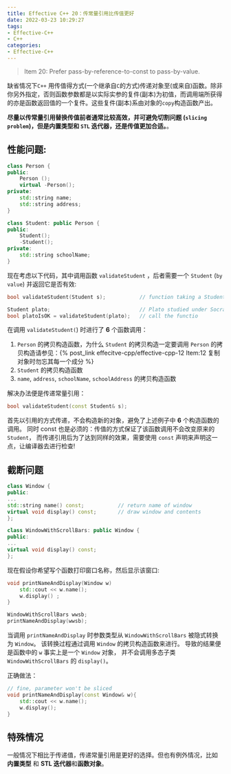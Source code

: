 ```yaml
---
title: Effective C++ 20：传常量引用比传值更好
date: 2022-03-23 10:29:27
tags:
- Effective-C++
- C++
categories:
- Effective-C++
---
```


> Item 20: Prefer pass-by-reference-to-const to pass-by-value.

缺省情况下`C++` 用传值得方式(一个继承自`C`的方式)传递对象至(或来自)函数。除非你另外指定，否则函数参数都是以实际实参的复件(副本)为初值，而调用端所获得的亦是函数返回值的一个复件。这些复件(副本)系由对象的`copy`构造函数产出。

**尽量以传常量引用替换传值前者通常比较高效，并可避免切割问题 (`slicing problem`)，但是内置类型和 `STL` 迭代器，还是传值更加合适。**。

<!--more-->

## 性能问题:

```c++
class Person {
public:
    Person ();
    virtual -Person();
private:
    std::string name;
    std::string address;
}

class Student: public Person {
public:
    Student();
    -Student();
private:
    std::string schoolName;
}
```

现在考虑以下代码，其中调用函数 `validateStudent` ，后者需要一个 `Student`
(`by value`) 并返回它是否有效:

```c++
bool validateStudent(Student s);           // function taking a Student by value

Student plato;                             // Plato studied under Socrates
bool platoIsOK = validateStudent(plato);   // call the functio
```

在调用 `validateStudent(`) 时进行了 **6** 个函数调用：

1. `Person` 的拷贝构造函数，为什么 `Student` 的拷贝构造一定要调用 `Person` 的拷贝构造请参见：{% post_link effecitve-cpp/effective-cpp-12 Item:12 复制对象时勿忘其每一个成分 %}
2. `Student` 的拷贝构造函数
3. `name`, `address`, `schoolName`, `schoolAddress` 的拷贝构造函数

解决办法便是传递常量引用：

```c++
bool validateStudent(const Student& s);
```

首先以引用的方式传递，不会构造新的对象，避免了上述例子中 **6** 个构造函数的调用。 同时 const 也是必须的：传值的方式保证了该函数调用不会改变原来的 `Student`， 而传递引用后为了达到同样的效果，需要使用 `const` 声明来声明这一点，让编译器去进行检查!

## 截断问题

```c++
class Window {
public:
...
std::string name() const;           // return name of window
virtual void display() const;       // draw window and contents
};

class WindowWithScrollBars: public Window {
public:
...
virtual void display() const;
};
```

现在假设你希望写个函数打印窗口名称，然后显示该窗口:

```c++
void printNameAndDisplay(Window w)
    std::cout << w.name();
    w.display() ;
}

WindowWithScrollBars wwsb;
printNameAndDisplay(wwsb);
```

当调用 `printNameAndDisplay` 时参数类型从 `WindowWithScrollBars` 被隐式转换为 `Window`。 该转换过程通过调用 `Window` 的拷贝构造函数来进行。 导致的结果便是函数中的 `w` 事实上是一个 `Window` 对象， 并不会调用多态子类 `WindowWithScrollBars` 的 `display()`。

正确做法：

```c++
// fine, parameter won't be sliced
void printNameAndDisplay(const Window& w){ 
    std::cout << w.name();
    w.display();
}
```

## 特殊情况

一般情况下相比于传递值，传递常量引用是更好的选择。但也有例外情况，比如 **内置类型** 和 **STL 迭代器**和**函数对象**。